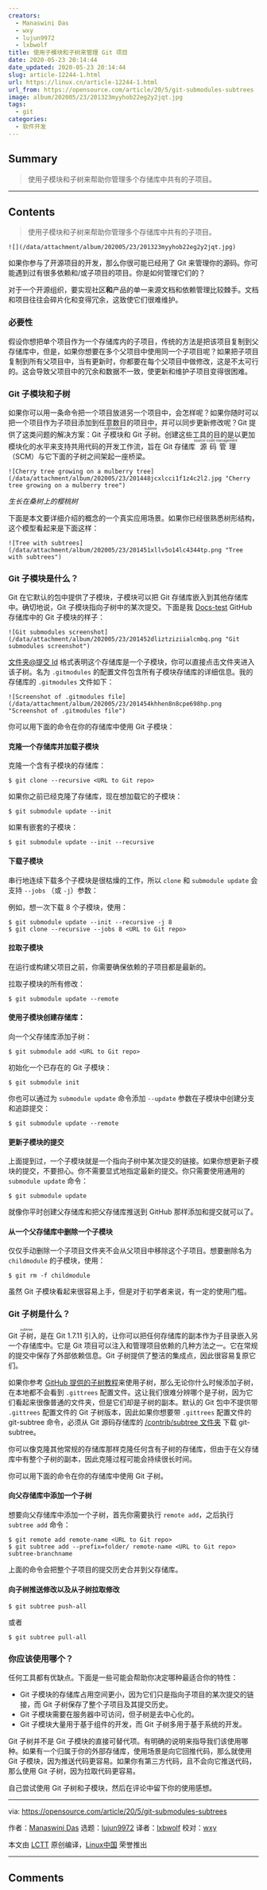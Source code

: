 ```yaml
---
creators:
  - Manaswini Das
  - wxy
  - lujun9972
  - lxbwolf
title: 使用子模块和子树来管理 Git 项目
date: 2020-05-23 20:14:44
date_updated: 2020-05-23 20:14:44
slug: article-12244-1.html
url: https://linux.cn/article-12244-1.html
url_from: https://opensource.com/article/20/5/git-submodules-subtrees
image: album/202005/23/201323myyhob22eg2y2jqt.jpg
tags:
  - git
categories:
  - 软件开发
---
```


## Summary

> 使用子模块和子树来帮助你管理多个存储库中共有的子项目。

***

<!-- more -->

## Contents

> 
> 使用子模块和子树来帮助你管理多个存储库中共有的子项目。
> 
> 
> 

`![](/data/attachment/album/202005/23/201323myyhob22eg2y2jqt.jpg)`

如果你参与了开源项目的开发，那么你很可能已经用了 Git 来管理你的源码。你可能遇到过有很多依赖和/或子项目的项目。你是如何管理它们的？

对于一个开源组织，要实现社区**和**产品的单一来源文档和依赖管理比较棘手。文档和项目往往会碎片化和变得冗余，这致使它们很难维护。

### 必要性

假设你想把单个项目作为一个存储库内的子项目，传统的方法是把该项目复制到父存储库中，但是，如果你想要在多个父项目中使用同一个子项目呢？如果把子项目复制到所有父项目中，当有更新时，你都要在每个父项目中做修改，这是不太可行的。这会导致父项目中的冗余和数据不一致，使更新和维护子项目变得很困难。

### Git 子模块和子树

如果你可以用一条命令把一个项目放进另一个项目中，会怎样呢？如果你随时可以把一个项目作为子项目添加到任意数目的项目中，并可以同步更新修改呢？Git 提供了这类问题的解决方案：Git <ruby> 子模块 <rt>  submodule </rt></ruby>和 Git <ruby> 子树 <rt>  subtree </rt></ruby>。创建这些工具的目的是以更加模块化的水平来支持共用代码的开发工作流，旨在 Git 存储库<ruby> 源码管理 <rt>  source-code management </rt></ruby>（SCM）与它下面的子树之间架起一座桥梁。

`![Cherry tree growing on a mulberry tree](/data/attachment/album/202005/23/201448jcxlcci1f1z4c2l2.jpg "Cherry tree growing on a mulberry tree")`

*生长在桑树上的樱桃树*

下面是本文要详细介绍的概念的一个真实应用场景。如果你已经很熟悉树形结构，这个模型看起来是下面这样：

`![Tree with subtrees](/data/attachment/album/202005/23/201451xllv5o14lc4344tp.png "Tree with subtrees")`

### Git 子模块是什么？

Git 在它默认的包中提供了子模块，子模块可以把 Git 存储库嵌入到其他存储库中。确切地说，Git 子模块指向子树中的某次提交。下面是我 [Docs-test](https://github.com/manaswinidas/Docs-test/) GitHub 存储库中的 Git 子模块的样子：

`![Git submodules screenshot](/data/attachment/album/202005/23/201452dliztziziialcmbq.png "Git submodules screenshot")`

[文件夹@提交 Id](mailto:folder@commitId) 格式表明这个存储库是一个子模块，你可以直接点击文件夹进入该子树。名为 `.gitmodules` 的配置文件包含所有子模块存储库的详细信息。我的存储库的 `.gitmodules` 文件如下：

`![Screenshot of .gitmodules file](/data/attachment/album/202005/23/201454khhen8n8cpe698hp.png "Screenshot of .gitmodules file")`

你可以用下面的命令在你的存储库中使用 Git 子模块：

#### 克隆一个存储库并加载子模块

克隆一个含有子模块的存储库：

```shell
$ git clone --recursive <URL to Git repo>
```

如果你之前已经克隆了存储库，现在想加载它的子模块：

```shell
$ git submodule update --init
```

如果有嵌套的子模块：

```shell
$ git submodule update --init --recursive
```

#### 下载子模块

串行地连续下载多个子模块是很枯燥的工作，所以 `clone` 和 `submodule update` 会支持 `--jobs` （或 `-j`）参数：

例如，想一次下载 8 个子模块，使用：

```shell
$ git submodule update --init --recursive -j 8
$ git clone --recursive --jobs 8 <URL to Git repo>
```

#### 拉取子模块

在运行或构建父项目之前，你需要确保依赖的子项目都是最新的。

拉取子模块的所有修改：

```shell
$ git submodule update --remote
```

#### 使用子模块创建存储库：

向一个父存储库添加子树：

```shell
$ git submodule add <URL to Git repo>
```

初始化一个已存在的 Git 子模块：

```shell
$ git submodule init
```

你也可以通过为 `submodule update` 命令添加 `--update` 参数在子模块中创建分支和追踪提交：

```shell
$ git submodule update --remote
```

#### 更新子模块的提交

上面提到过，一个子模块就是一个指向子树中某次提交的链接。如果你想更新子模块的提交，不要担心。你不需要显式地指定最新的提交。你只需要使用通用的 `submodule update` 命令：

```shell
$ git submodule update
```

就像你平时创建父存储库和把父存储库推送到 GitHub 那样添加和提交就可以了。

#### 从一个父存储库中删除一个子模块

仅仅手动删除一个子项目文件夹不会从父项目中移除这个子项目。想要删除名为 `childmodule` 的子模块，使用：

```shell
$ git rm -f childmodule
```

虽然 Git 子模块看起来很容易上手，但是对于初学者来说，有一定的使用门槛。

### Git 子树是什么？

Git <ruby> 子树 <rt>  subtree </rt></ruby>，是在 Git 1.7.11 引入的，让你可以把任何存储库的副本作为子目录嵌入另一个存储库中。它是 Git 项目可以注入和管理项目依赖的几种方法之一。它在常规的提交中保存了外部依赖信息。Git 子树提供了整洁的集成点，因此很容易复原它们。

如果你参考 [GitHub 提供的子树教程](https://help.github.com/en/github/using-git/about-git-subtree-merges)来使用子树，那么无论你什么时候添加子树，在本地都不会看到 `.gittrees` 配置文件。这让我们很难分辨哪个是子树，因为它们看起来很像普通的文件夹，但是它们却是子树的副本。默认的 Git 包中不提供带 `.gittrees` 配置文件的 Git 子树版本，因此如果你想要带 `.gittrees` 配置文件的 git-subtree 命令，必须从 Git 源码存储库的 [/contrib/subtree 文件夹](https://github.com/git/git/tree/master/contrib/subtree) 下载 git-subtree。

你可以像克隆其他常规的存储库那样克隆任何含有子树的存储库，但由于在父存储库中有整个子树的副本，因此克隆过程可能会持续很长时间。

你可以用下面的命令在你的存储库中使用 Git 子树。

#### 向父存储库中添加一个子树

想要向父存储库中添加一个子树，首先你需要执行 `remote add`，之后执行 `subtree add` 命令：

```shell
$ git remote add remote-name <URL to Git repo>
$ git subtree add --prefix=folder/ remote-name <URL to Git repo> subtree-branchname
```

上面的命令会把整个子项目的提交历史合并到父存储库。

#### 向子树推送修改以及从子树拉取修改

```shell
$ git subtree push-all
```

或者

```shell
$ git subtree pull-all
```

### 你应该使用哪个？

任何工具都有优缺点。下面是一些可能会帮助你决定哪种最适合你的特性：

* Git 子模块的存储库占用空间更小，因为它们只是指向子项目的某次提交的链接，而 Git 子树保存了整个子项目及其提交历史。
* Git 子模块需要在服务器中可访问，但子树是去中心化的。
* Git 子模块大量用于基于组件的开发，而 Git 子树多用于基于系统的开发。

Git 子树并不是 Git 子模块的直接可替代项。有明确的说明来指导我们该使用哪种。如果有一个归属于你的外部存储库，使用场景是向它回推代码，那么就使用 Git 子模块，因为推送代码更容易。如果你有第三方代码，且不会向它推送代码，那么使用 Git 子树，因为拉取代码更容易。

自己尝试使用 Git 子树和子模块，然后在评论中留下你的使用感想。

---

via: <https://opensource.com/article/20/5/git-submodules-subtrees>

作者：[Manaswini Das](https://opensource.com/users/manaswinidas) 选题：[lujun9972](https://github.com/lujun9972) 译者：[lxbwolf](https://github.com/lxbwolf) 校对：[wxy](https://github.com/wxy)

本文由 [LCTT](https://github.com/LCTT/TranslateProject) 原创编译，[Linux中国](https://linux.cn/) 荣誉推出

***

## Comments
